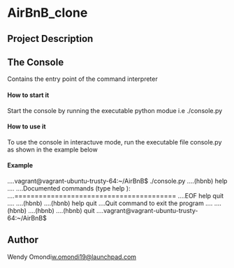 # **AirBnB_clone**

## **Project Description**

## **The Console**
Contains the entry point of the command interpreter
#### **How to start it**
Start the console by running the executable python modue i.e ./console.py
#### **How to use it**
To use the console in interactuve mode, run the executable file console.py as shown in the example below

#### **Example**

....vagrant@vagrant-ubuntu-trusty-64:~/AirBnB$ ./console.py
....(hbnb) help
....
....Documented commands (type help <topic>):
....========================================
....EOF  help  quit
....
....(hbnb)
....(hbnb) help quit
....Quit command to exit the program
....
....(hbnb) 
....(hbnb) 
....(hbnb) quit 
....vagrant@vagrant-ubuntu-trusty-64:~/AirBnB$

## **Author**

Wendy Omondi<w.omondi19@launchpad.com>